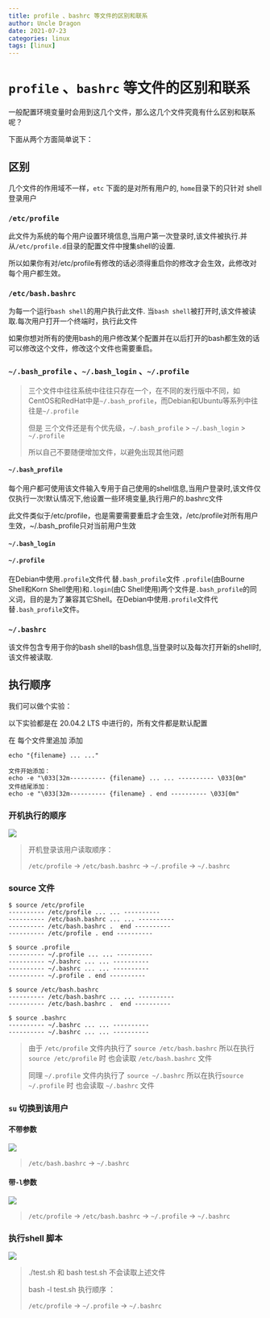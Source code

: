 ```yaml
---
title: profile 、bashrc 等文件的区别和联系
author: Uncle Dragon
date: 2021-07-23
categories: linux
tags: [linux]
---
```


# `profile` 、`bashrc` 等文件的区别和联系

一般配置环境变量时会用到这几个文件，那么这几个文件究竟有什么区别和联系呢？

下面从两个方面简单说下：

## 区别



几个文件的作用域不一样，`etc` 下面的是对所有用户的, `home`目录下的只针对 shell 登录用户



### `/etc/profile`

此文件为系统的每个用户设置环境信息,当用户第一次登录时,该文件被执行.并从`/etc/profile.d`目录的配置文件中搜集shell的设置.

所以如果你有对/etc/profile有修改的话必须得重启你的修改才会生效，此修改对每个用户都生效。



### `/etc/bash.bashrc`

为每一个运行`bash shell`的用户执行此文件. 当`bash shell`被打开时,该文件被读取.每次用户打开一个终端时，执行此文件

如果你想对所有的使用bash的用户修改某个配置并在以后打开的bash都生效的话可以修改这个文件，修改这个文件也需要重启。



### `~/.bash_profile` 、`~/.bash_login` 、`~/.profile`

> 三个文件中往往系统中往往只存在一个，在不同的发行版中不同，如CentOS和RedHat中是`~/.bash_profile`，而Debian和Ubuntu等系列中往往是`~/.profile`
>
> 但是 三个文件还是有个优先级，`~/.bash_profile` > `~/.bash_login` > `~/.profile`
>
> 所以自己不要随便增加文件，以避免出现其他问题



#### `~/.bash_profile`

每个用户都可使用该文件输入专用于自己使用的shell信息,当用户登录时,该文件仅仅执行一次!默认情况下,他设置一些环境变量,执行用户的.bashrc文件

此文件类似于/etc/profile，也是需要需要重启才会生效，/etc/profile对所有用户生效，~/.bash_profile只对当前用户生效

#### `~/.bash_login`



#### `~/.profile`

在Debian中使用`.profile`文件代 替`.bash_profile`文件
`.profile`(由Bourne Shell和Korn Shell使用)和`.login`(由C Shell使用)两个文件是`.bash_profile`的同义词，目的是为了兼容其它Shell。在Debian中使用`.profile`文件代 替`.bash_profile`文件。



### `~/.bashrc`


该文件包含专用于你的bash shell的bash信息,当登录时以及每次打开新的shell时,该文件被读取.



## 执行顺序

我们可以做个实验：

以下实验都是在 20.04.2 LTS 中进行的，所有文件都是默认配置

在 每个文件里追加 添加 

```shell
echo "{filename} ... ..."

文件开始添加：
echo -e "\033[32m---------- {filename} ... ... ---------- \033[0m"
文件结尾添加：
echo -e "\033[32m---------- {filename} . end ---------- \033[0m"
```



### 开机执行的顺序

 ![](https://cdn.jsdelivr.net/gh/vinloong/imgchr@latest/notes/img/202201191054874.png)


> 开机登录该用户读取顺序：
>
> `/etc/profile` -> `/etc/bash.bashrc` -> `~/.profile` -> `~/.bashrc` 

### source 文件

```shell
$ source /etc/profile
---------- /etc/profile ... ... ----------
---------- /etc/bash.bashrc ... ... ----------
---------- /etc/bash.bashrc .  end ----------
---------- /etc/profile . end ----------

$ source .profile
---------- ~/.profile ... ... ----------
---------- ~/.bashrc ... ... ----------
---------- ~/.bashrc ... ... ----------
---------- ~/.profile . end ----------

$ source /etc/bash.bashrc
---------- /etc/bash.bashrc ... ... ----------
---------- /etc/bash.bashrc .  end ----------

$ source .bashrc
---------- ~/.bashrc ... ... ----------
---------- ~/.bashrc ... ... ----------
```

> 由于 `/etc/profile` 文件内执行了 `source /etc/bash.bashrc` 所以在执行`source /etc/profile` 时 也会读取 `/etc/bash.bashrc` 文件
>
> 同理  `~/.profile` 文件内执行了 `source ~/.bashrc` 所以在执行`source ~/.profile` 时 也会读取 `~/.bashrc` 文件


### `su` 切换到该用户

#### 不带参数

 ![](https://cdn.jsdelivr.net/gh/vinloong/imgchr@latest/notes/img/202201191055125.png)


> `/etc/bash.bashrc` -> `~/.bashrc` 

#### 带`-l`参数 

 ![](https://cdn.jsdelivr.net/gh/vinloong/imgchr@latest/notes/img/202201191055332.png)

> `/etc/profile` -> `/etc/bash.bashrc` -> `~/.profile` -> `~/.bashrc` 

### 执行shell 脚本

  ![](https://cdn.jsdelivr.net/gh/vinloong/imgchr@latest/notes/img/202201191055524.png)

> ./test.sh 和 bash test.sh 不会读取上述文件
>
> bash -l test.sh 执行顺序 ：
>
> `/etc/profile` -> `~/.profile` -> `~/.bashrc` 